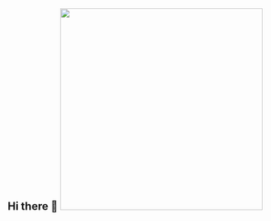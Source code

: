## Hi there 👋 <img src="https://media1.tenor.com/images/ee81555d7dea99b52f80ae54f944fc3d/tenor.gif" width="400px">



<!--
**Eyodav/Eyodav** is a ✨ _special_ ✨ repository because its `README.md` (this file) appears on your GitHub profile.

Here are some ideas to get you started:

- 🔭 I’m currently working on ...
- 🌱 I’m currently learning ...
- 👯 I’m looking to collaborate on ...
- 🤔 I’m looking for help with ...
- 💬 Ask me about ...
- 📫 How to reach me: ...
- 😄 Pronouns: ...
- ⚡ Fun fact: ...
-->

